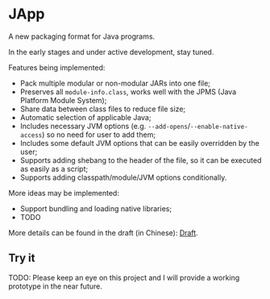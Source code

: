 # JApp

A new packaging format for Java programs. 

In the early stages and under active development, stay tuned.

Features being implemented:

* Pack multiple modular or non-modular JARs into one file;
* Preserves all `module-info.class`, works well with the JPMS (Java Platform Module System);
* Share data between class files to reduce file size;
* Automatic selection of applicable Java;
* Includes necessary JVM options (e.g. `--add-opens`/`--enable-native-access`) so no need for user to add them;
* Includes some default JVM options that can be easily overridden by the user;
* Supports adding shebang to the header of the file, so it can be executed as easily as a script;
* Supports adding classpath/module/JVM options conditionally.

More ideas may be implemented:

* Support bundling and loading native libraries;
* TODO

More details can be found in the draft (in Chinese): [Draft](draft/design.md).

## Try it

TODO: Please keep an eye on this project and I will provide a working prototype in the near future.
